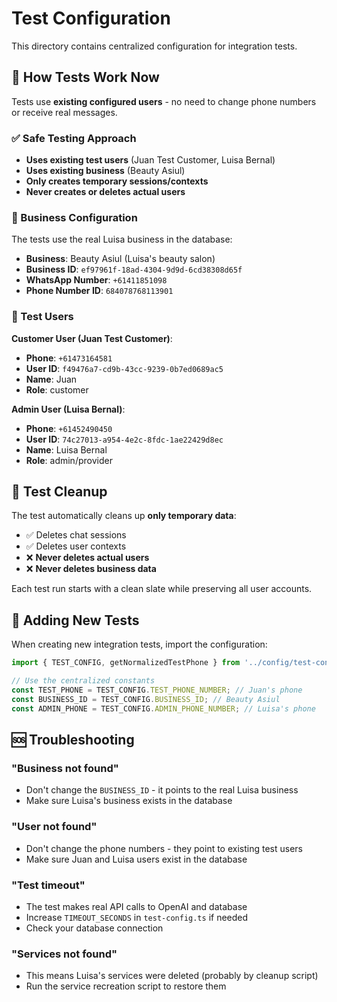 # Test Configuration

This directory contains centralized configuration for integration tests.

## 📱 How Tests Work Now

Tests use **existing configured users** - no need to change phone numbers or receive real messages.

### ✅ Safe Testing Approach

- **Uses existing test users** (Juan Test Customer, Luisa Bernal)
- **Uses existing business** (Beauty Asiul)  
- **Only creates temporary sessions/contexts**
- **Never creates or deletes actual users**

### 🏢 Business Configuration

The tests use the real Luisa business in the database:
- **Business**: Beauty Asiul (Luisa's beauty salon)
- **Business ID**: `ef97961f-18ad-4304-9d9d-6cd38308d65f`
- **WhatsApp Number**: `+61411851098`
- **Phone Number ID**: `684078768113901`

### 👤 Test Users

**Customer User (Juan Test Customer)**:
- **Phone**: `+61473164581`
- **User ID**: `f49476a7-cd9b-43cc-9239-0b7ed0689ac5`
- **Name**: Juan
- **Role**: customer

**Admin User (Luisa Bernal)**:
- **Phone**: `+61452490450`  
- **User ID**: `74c27013-a954-4e2c-8fdc-1ae22429d8ec`
- **Name**: Luisa Bernal
- **Role**: admin/provider

## 🧹 Test Cleanup

The test automatically cleans up **only temporary data**:
- ✅ Deletes chat sessions
- ✅ Deletes user contexts  
- ❌ **Never deletes actual users**
- ❌ **Never deletes business data**

Each test run starts with a clean slate while preserving all user accounts.

## 🔧 Adding New Tests

When creating new integration tests, import the configuration:

```typescript
import { TEST_CONFIG, getNormalizedTestPhone } from '../config/test-config';

// Use the centralized constants
const TEST_PHONE = TEST_CONFIG.TEST_PHONE_NUMBER; // Juan's phone
const BUSINESS_ID = TEST_CONFIG.BUSINESS_ID; // Beauty Asiul
const ADMIN_PHONE = TEST_CONFIG.ADMIN_PHONE_NUMBER; // Luisa's phone
```

## 🆘 Troubleshooting

### "Business not found"
- Don't change the `BUSINESS_ID` - it points to the real Luisa business
- Make sure Luisa's business exists in the database

### "User not found"  
- Don't change the phone numbers - they point to existing test users
- Make sure Juan and Luisa users exist in the database

### "Test timeout"
- The test makes real API calls to OpenAI and database
- Increase `TIMEOUT_SECONDS` in `test-config.ts` if needed
- Check your database connection

### "Services not found"
- This means Luisa's services were deleted (probably by cleanup script)
- Run the service recreation script to restore them 